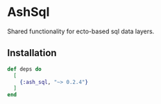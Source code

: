 # AshSql

Shared functionality for ecto-based sql data layers.

## Installation

```elixir
def deps do
  [
    {:ash_sql, "~> 0.2.4"}
  ]
end
```
